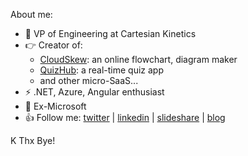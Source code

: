 About me:
- 👨 VP of Engineering at Cartesian Kinetics
- 👉 Creator of:
  - [CloudSkew](https://www.cloudskew.com): an online flowchart, diagram maker
  - [QuizHub](https://quiz.konfhub.com): a real-time quiz app
  - and other micro-SaaS...
- ⚡ .NET, Azure, Angular enthusiast
- 👋 Ex-Microsoft 
- 👍 Follow me: [twitter](https://twitter.com/MithunShanbhag) | [linkedin](https://www.linkedin.com/in/mithunshanbhag/) | [slideshare](https://www.slideshare.net/mithunshanbhag/) | [blog](https://mithunshanbhag.github.io/)

K Thx Bye! 
